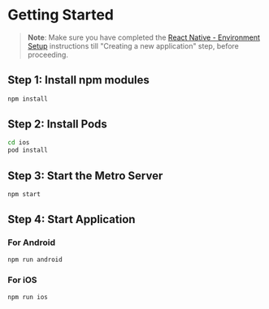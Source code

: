# Getting Started

>**Note**: Make sure you have completed the [React Native - Environment Setup](https://reactnative.dev/docs/environment-setup) instructions till "Creating a new application" step, before proceeding.

## Step 1: Install npm modules
```bash
npm install
```

## Step 2: Install Pods
```bash
cd ios
pod install
```

## Step 3: Start the Metro Server
```bash
npm start
```

## Step 4: Start Application
### For Android
```bash
npm run android
```
### For iOS
```bash
npm run ios
```